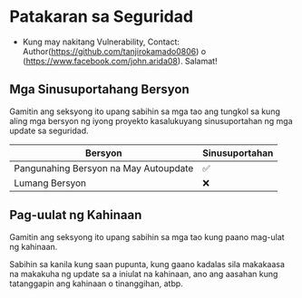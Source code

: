 # Patakaran sa Seguridad

+ Kung may nakitang Vulnerability, Contact: Author(https://github.com/tanjirokamado0806) o (https://www.facebook.com/john.arida08). Salamat!

## Mga Sinusuportahang Bersyon

Gamitin ang seksyong ito upang sabihin sa mga tao ang tungkol sa kung aling mga bersyon ng iyong proyekto
kasalukuyang sinusuportahan ng mga update sa seguridad.

| Bersyon | Sinusuportahan |
| ------- | ------------------- |
| Pangunahing Bersyon na May Autoupdate | :white_check_mark: |
| Lumang Bersyon | :x:|

## Pag-uulat ng Kahinaan

Gamitin ang seksyong ito upang sabihin sa mga tao kung paano mag-ulat ng kahinaan.

Sabihin sa kanila kung saan pupunta, kung gaano kadalas sila makakaasa na makakuha ng update sa a
iniulat na kahinaan, ano ang aasahan kung tatanggapin ang kahinaan o
tinanggihan, atbp.